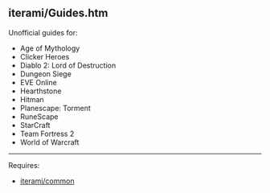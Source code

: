 iterami/Guides.htm
------------------

Unofficial guides for:
* Age of Mythology
* Clicker Heroes
* Diablo 2: Lord of Destruction
* Dungeon Siege
* EVE Online
* Hearthstone
* Hitman
* Planescape: Torment
* RuneScape
* StarCraft
* Team Fortress 2
* World of Warcraft

---

Requires:
* [iterami/common](https://github.com/iterami/common)
